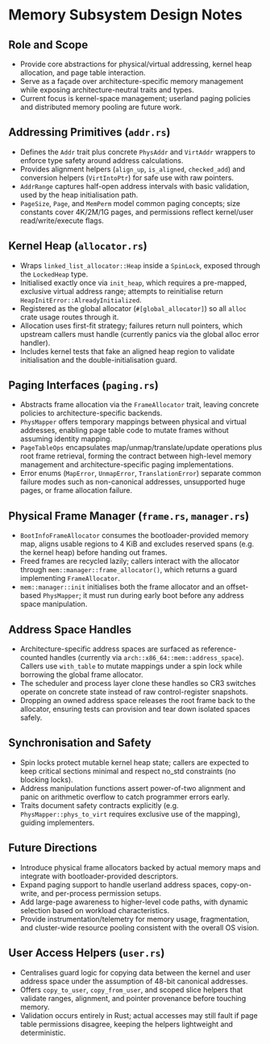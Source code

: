 # Memory Subsystem Design Notes

## Role and Scope
- Provide core abstractions for physical/virtual addressing, kernel heap allocation, and page table interaction.
- Serve as a façade over architecture-specific memory management while exposing architecture-neutral traits and types.
- Current focus is kernel-space management; userland paging policies and distributed memory pooling are future work.

## Addressing Primitives (`addr.rs`)
- Defines the `Addr` trait plus concrete `PhysAddr` and `VirtAddr` wrappers to enforce type safety around address calculations.
- Provides alignment helpers (`align_up`, `is_aligned`, `checked_add`) and conversion helpers (`VirtIntoPtr`) for safe use with raw pointers.
- `AddrRange` captures half-open address intervals with basic validation, used by the heap initialisation path.
- `PageSize`, `Page`, and `MemPerm` model common paging concepts; size constants cover 4K/2M/1G pages, and permissions reflect kernel/user read/write/execute flags.

## Kernel Heap (`allocator.rs`)
- Wraps `linked_list_allocator::Heap` inside a `SpinLock`, exposed through the `LockedHeap` type.
- Initialised exactly once via `init_heap`, which requires a pre-mapped, exclusive virtual address range; attempts to reinitialise return `HeapInitError::AlreadyInitialized`.
- Registered as the global allocator (`#[global_allocator]`) so all `alloc` crate usage routes through it.
- Allocation uses first-fit strategy; failures return null pointers, which upstream callers must handle (currently panics via the global alloc error handler).
- Includes kernel tests that fake an aligned heap region to validate initialisation and the double-initialisation guard.

## Paging Interfaces (`paging.rs`)
- Abstracts frame allocation via the `FrameAllocator` trait, leaving concrete policies to architecture-specific backends.
- `PhysMapper` offers temporary mappings between physical and virtual addresses, enabling page table code to mutate frames without assuming identity mapping.
- `PageTableOps` encapsulates map/unmap/translate/update operations plus root frame retrieval, forming the contract between high-level memory management and architecture-specific paging implementations.
- Error enums (`MapError`, `UnmapError`, `TranslationError`) separate common failure modes such as non-canonical addresses, unsupported huge pages, or frame allocation failure.

## Physical Frame Manager (`frame.rs`, `manager.rs`)
- `BootInfoFrameAllocator` consumes the bootloader-provided memory map, aligns usable regions to 4 KiB and excludes reserved spans (e.g. the kernel heap) before handing out frames.
- Freed frames are recycled lazily; callers interact with the allocator through `mem::manager::frame_allocator()`, which returns a guard implementing `FrameAllocator`.
- `mem::manager::init` initialises both the frame allocator and an offset-based `PhysMapper`; it must run during early boot before any address space manipulation.

## Address Space Handles
- Architecture-specific address spaces are surfaced as reference-counted handles (currently via `arch::x86_64::mem::address_space`). Callers use `with_table` to mutate mappings under a spin lock while borrowing the global frame allocator.
- The scheduler and process layer clone these handles so CR3 switches operate on concrete state instead of raw control-register snapshots.
- Dropping an owned address space releases the root frame back to the allocator, ensuring tests can provision and tear down isolated spaces safely.

## Synchronisation and Safety
- Spin locks protect mutable kernel heap state; callers are expected to keep critical sections minimal and respect no_std constraints (no blocking locks).
- Address manipulation functions assert power-of-two alignment and panic on arithmetic overflow to catch programmer errors early.
- Traits document safety contracts explicitly (e.g. `PhysMapper::phys_to_virt` requires exclusive use of the mapping), guiding implementers.

## Future Directions
- Introduce physical frame allocators backed by actual memory maps and integrate with bootloader-provided descriptors.
- Expand paging support to handle userland address spaces, copy-on-write, and per-process permission setups.
- Add large-page awareness to higher-level code paths, with dynamic selection based on workload characteristics.
- Provide instrumentation/telemetry for memory usage, fragmentation, and cluster-wide resource pooling consistent with the overall OS vision.

## User Access Helpers (`user.rs`)
- Centralises guard logic for copying data between the kernel and user address space under the assumption of 48-bit canonical addresses.
- Offers `copy_to_user`, `copy_from_user`, and scoped slice helpers that validate ranges, alignment, and pointer provenance before touching memory.
- Validation occurs entirely in Rust; actual accesses may still fault if page table permissions disagree, keeping the helpers lightweight and deterministic.
